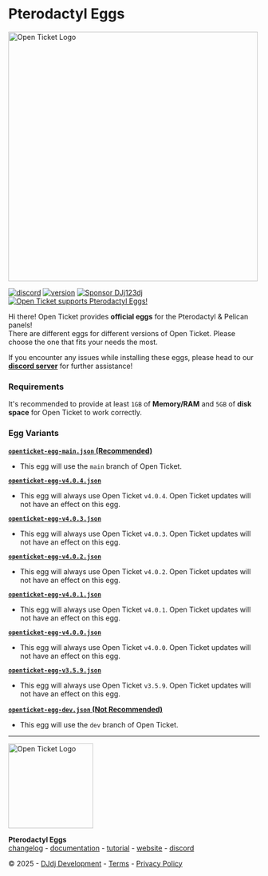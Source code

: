 # Pterodactyl Eggs
<img src="https://apis.dj-dj.be/cdn/openticket/logo.png" alt="Open Ticket Logo" width="500px">

[![discord](https://img.shields.io/badge/discord-support%20server-5865F2.svg?style=flat-square&logo=discord)](https://discord.com/invite/26vT9wt3n3)
[![version](https://img.shields.io/badge/version-4.0.4-brightgreen.svg?style=flat-square)](https://github.com/open-discord-bots/open-ticket/releases/tag/v4.0.4)
[![Sponsor DJj123dj](https://img.shields.io/badge/sponsor-DJj123dj-ea4aaa?style=flat-square&logo=githubsponsors)](https://github.com/sponsors/DJj123dj)
[![Open Ticket supports Pterodactyl Eggs!](https://img.shields.io/badge/pterodactyl-supported-10539F?style=flat-square&logo=pterodactyl)](.eggs/README.md)


Hi there! Open Ticket provides **official eggs** for the Pterodactyl & Pelican panels!<br>
There are different eggs for different versions of Open Ticket.
Please choose the one that fits your needs the most.

If you encounter any issues while installing these eggs, please head to our [**discord server**](https://discord.dj-dj.be) for further assistance!

### Requirements
It's recommended to provide at least `1GB` of **Memory/RAM** and `5GB` of **disk space** for Open Ticket to work correctly.

### Egg Variants
[**`openticket-egg-main.json` (Recommended)**](openticket-egg-main.json)
- This egg will use the `main` branch of Open Ticket.

[**`openticket-egg-v4.0.4.json`**](openticket-egg-v4.0.4.json)
- This egg will always use Open Ticket `v4.0.4`. Open Ticket updates will not have an effect on this egg.

[**`openticket-egg-v4.0.3.json`**](openticket-egg-v4.0.3.json)
- This egg will always use Open Ticket `v4.0.3`. Open Ticket updates will not have an effect on this egg.

[**`openticket-egg-v4.0.2.json`**](openticket-egg-v4.0.2.json)
- This egg will always use Open Ticket `v4.0.2`. Open Ticket updates will not have an effect on this egg.

[**`openticket-egg-v4.0.1.json`**](openticket-egg-v4.0.1.json)
- This egg will always use Open Ticket `v4.0.1`. Open Ticket updates will not have an effect on this egg.

[**`openticket-egg-v4.0.0.json`**](openticket-egg-v4.0.0.json)
- This egg will always use Open Ticket `v4.0.0`. Open Ticket updates will not have an effect on this egg.

[**`openticket-egg-v3.5.9.json`**](openticket-egg-v3.5.9.json)
- This egg will always use Open Ticket `v3.5.9`. Open Ticket updates will not have an effect on this egg.

[**`openticket-egg-dev.json` (Not Recommended)**](openticket-egg-dev.json)
- This egg will use the `dev` branch of Open Ticket.

---
<img src="https://apis.dj-dj.be/cdn/openticket/logo.png" alt="Open Ticket Logo" width="170px">

**Pterodactyl Eggs**<br>
[changelog](https://otgithub.dj-dj.be/releases) - [documentation](https://otdocs.dj-dj.be) - [tutorial](https://www.youtube.com/watch?v=2jK9kAf6ASU) - [website](https://openticket.dj-dj.be) - [discord](https://discord.dj-dj.be)<br>

© 2025 - [DJdj Development](https://www.dj-dj.be) - [Terms](https://www.dj-dj.be/terms#terms) - [Privacy Policy](https://www.dj-dj.be/terms#privacy)